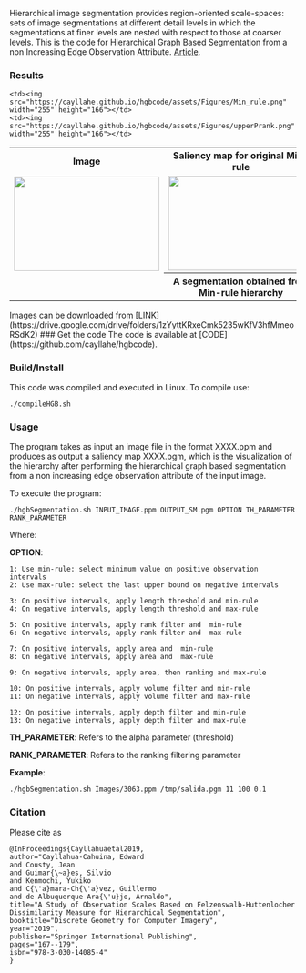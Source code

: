 Hierarchical image segmentation provides region-oriented scale-spaces:
sets of image segmentations at different detail levels in which the
segmentations at finer levels are nested with respect to those at
coarser levels. This is the code for Hierarchical Graph Based Segmentation from a non Increasing Edge Observation Attribute. [Article](https://link.springer.com/chapter/10.1007/978-3-030-14085-4_14). 

### Results
<table style="width:100%">
  <tr>
    <th>Image</th>
    <th>Saliency map for original Min-rule</th>
    <th>Saliency map for proposed Upper P-rank</th>
  </tr>
  <tr>
    <td><img src="https://cayllahe.github.io/hgbcode/assets/Figures/2010_000666.png" width="255" height="166"></td>
    <td><img src="https://cayllahe.github.io/hgbcode/assets/Figures/MinSM.png" width="255" height="166"></td>
    <td><img src="https://cayllahe.github.io/hgbcode/assets/Figures/UpperPrankSM.png" width="255" height="166"></td>
  </tr>
  <tr>
    <td rowspan="2"></td>
    <th>A segmentation obtained from Min-rule hierarchy</th>
    <th>A segmentation obtained from Upper P-rank hierarchy</th>
  </tr>
  <tr>
    
    <td><img src="https://cayllahe.github.io/hgbcode/assets/Figures/Min_rule.png" width="255" height="166"></td>
    <td><img src="https://cayllahe.github.io/hgbcode/assets/Figures/upperPrank.png" width="255" height="166"></td>
  </tr>
</table>
Images can be downloaded from [LINK](https://drive.google.com/drive/folders/1zYyttKRxeCmk5235wKfV3hfMmeoRSdK2)
### Get the code
The code is available at [CODE](https://github.com/cayllahe/hgbcode).

### Build/Install
This code was compiled and executed in Linux. To compile use:
``` 
./compileHGB.sh
```
### Usage 
The program takes as input an image file in the format XXXX.ppm and produces as output a saliency map XXXX.pgm, which is the visualization of the hierarchy after performing the hierarchical graph based segmentation from a non increasing edge observation attribute of the input image. 

To execute the program: 

```
./hgbSegmentation.sh INPUT_IMAGE.ppm OUTPUT_SM.pgm OPTION TH_PARAMETER RANK_PARAMETER
```
Where:  

**OPTION**:

```
1: Use min-rule: select minimum value on positive observation intervals
2: Use max-rule: select the last upper bound on negative intervals

3: On positive intervals, apply length threshold and min-rule
4: On negative intervals, apply length threshold and max-rule

5: On positive intervals, apply rank filter and  min-rule
6: On negative intervals, apply rank filter and  max-rule

7: On positive intervals, apply area and  min-rule
8: On negative intervals, apply area and  max-rule

9: On negative intervals, apply area, then ranking and max-rule

10: On positive intervals, apply volume filter and min-rule
11: On negative intervals, apply volume filter and max-rule

12: On positive intervals, apply depth filter and min-rule
13: On negative intervals, apply depth filter and max-rule
```

**TH_PARAMETER**: Refers to the  alpha parameter (threshold) 

**RANK_PARAMETER**: Refers to the ranking filtering parameter

**Example**: 
```
./hgbSegmentation.sh Images/3063.ppm /tmp/salida.pgm 11 100 0.1 
```

### Citation 
Please cite as

```
@InProceedings{Cayllahuaetal2019,
author="Cayllahua-Cahuina, Edward
and Cousty, Jean
and Guimar{\~a}es, Silvio
and Kenmochi, Yukiko
and C{\'a}mara-Ch{\'a}vez, Guillermo
and de Albuquerque Ara{\'u}jo, Arnaldo",
title="A Study of Observation Scales Based on Felzenswalb-Huttenlocher Dissimilarity Measure for Hierarchical Segmentation",
booktitle="Discrete Geometry for Computer Imagery",
year="2019",
publisher="Springer International Publishing",
pages="167--179",
isbn="978-3-030-14085-4"
}
```


